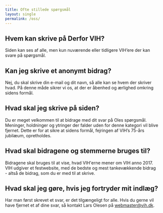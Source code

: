 ```yaml
---
title: Ofte stillede spørgsmål
layout: single
permalink: /oss/
---
```


## Hvem kan skrive på Derfor VIH?

Siden kan ses af alle, men kun nuværende eller tidligere VIH’ere der kan svare på spørgsmål.

## Kan jeg skrive et anonymt bidrag?

Nej, du skal skrive din e-mail og dit navn, så alle kan se hvem der skriver hvad. På denne måde sikrer vi os, at der er åbenhed og ærlighed omkring sidens formål.

## Hvad skal jeg skrive på siden?

Du er meget velkommen til at bidrage med dit svar på Oles spørgsmål. Meninger, holdninger og ytringer der falder uden for denne kategori vil blive fjernet. Dette er for at sikre at sidens formål, fejringen af VIH’s 75-års jubilæum, opretholdes.

## Hvad skal bidragene og stemmerne bruges til?

Bidragene skal bruges til at vise, hvad VIH'erne mener om VIH anno 2017. VIH udgiver et festwebsite, med de bedste og mest tankevækkende bidrag - altså de bidrag, som du er med til at skrive.

## Hvad skal jeg gøre, hvis jeg fortryder mit indlæg?

Har man først skrevet et svar, er det tilgængeligt for alle. Hvis du gerne vil have fjernet et af dine svar, så kontakt Lars Olesen på [webmaster@vih.dk](mailto:webmaster@vih.dk).